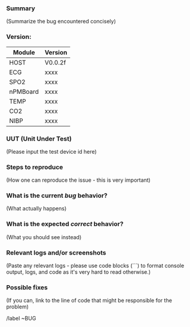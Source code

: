 <!---
Please read this!

Before opening a new issue, make sure to search for keywords in the issues
filtered by the "BUG" label.

and verify the issue you're about to submit isn't a duplicate.
--->

### Summary

(Summarize the bug encountered concisely)

### Version:

|  Module  |  Version |
| -------- | -------- |
|   HOST   | V0.0.2f  |
|   ECG    |   xxxx   |
|   SPO2   |   xxxx   |
| nPMBoard |   xxxx   |
|   TEMP   |   xxxx   |
|   CO2    |   xxxx   |
|   NIBP   |   xxxx   |

### UUT (Unit Under Test)

(Please input the test device id here)

### Steps to reproduce

(How one can reproduce the issue - this is very important)


### What is the current *bug* behavior?

(What actually happens)

### What is the expected *correct* behavior?

(What you should see instead)

### Relevant logs and/or screenshots

(Paste any relevant logs - please use code blocks (```) to format console output,
logs, and code as it's very hard to read otherwise.)


### Possible fixes

(If you can, link to the line of code that might be responsible for the problem)

/label ~BUG
